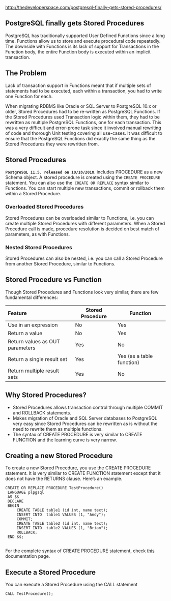 
http://thedeveloperspace.com/postgresql-finally-gets-stored-procedures/


##  PostgreSQL finally gets Stored Procedures 
PostgreSQL has traditionally supported User Defined Functions since a long time. Functions allow us to store and execute procedural code repeatedly. The downside with Functions is its lack of support for Transactions in the Function body, the entire Function body is executed within an implicit transaction.

## The Problem
Lack of transaction support in Functions meant that if multiple sets of statements had to be executed, each within a transaction, you had to write one Function for each.

When migrating RDBMS like Oracle or SQL Server to PostgreSQL 10.x or older, Stored Procedures had to be re-written as PostgreSQL Functions. If the Stored Procedures used Transaction logic within them, they had to be rewritten as multiple PostgreSQL Functions, one for each transaction. This was a very difficult and error-prone task since it involved manual rewriting of code and thorough Unit testing covering all use-cases. It was difficult to ensure that the PostgreSQL Functions did exactly the same thing as the Stored Procedures they were rewritten from.

## Stored Procedures
__`PostgreSQL 11.5. released on 10/18/2018`__. includes PROCEDURE as a new Schema object. A stored procedure is created using the `CREATE PROCEDURE` statement. You can also use the` CREATE OR REPLACE` syntax similar to Functions. You can start multiple new transactions, commit or rollback them within a Stored Procedure.

### Overloaded Stored Procedures
Stored Procedures can be overloaded similar to Functions, i.e. you can create multiple Stored Procedures with different parameters. When a Stored Procedure call is made, procedure resolution is decided on best match of parameters, as with Functions.

### Nested Stored Procedures
Stored Procedures can also be nested, i.e. you can call a Stored Procedure from another Stored Procedure, similar to Functions.

## Stored Procedure vs Function
Though Stored Procedures and Functions look very similar, there are few fundamental differences:

| Feature |	Stored Procedure |	Function |
| :--------- | ------------- | ---------- |
Use in an expression | 	No | 	Yes | 
Return a value |	No |	Yes |
Return values as OUT parameters |	Yes |	No |
Return a single result set |	Yes |	Yes (as a table function) |
Return multiple result sets |	Yes |	No |

## Why Stored Procedures?

* Stored Procedures allows transaction control through multiple COMMIT and ROLLBACK statements.
 * Makes migration of Oracle and SQL Server databases to PostgreSQL very easy since Stored Procedures can be rewritten as is without the need to rewrite them as multiple functions.
 * The syntax of CREATE PROCEDURE is very similar to CREATE FUNCTION and the learning curve is very narrow.


## Creating a new Stored Procedure
To create a new Stored Procedure, you use the CREATE PROCEDURE statement. It is very similar to CREATE FUNCTION statement except that it does not have the RETURNS clause. Here’s an example.


```
CREATE OR REPLACE PROCEDURE TestProcedure() 
 LANGUAGE plpgsql 
 AS $$
 DECLARE
 BEGIN
     CREATE TABLE table1 (id int, name text);
     INSERT INTO  table1 VALUES (1, "Andy");
     COMMIT;
     CREATE TABLE table2 (id int, name text);
     INSERT INTO  table2 VALUES (1, "Brian");
     ROLLBACK;
 END $$; 
 
```

For the complete syntax of CREATE PROCEDURE statement, check [this](https://www.postgresql.org/docs/11/sql-createprocedure.html) documentation page.


## Execute a Stored Procedure

You can execute a Stored Procedure using the CALL statement
```
CALL TestProcedure();
```











